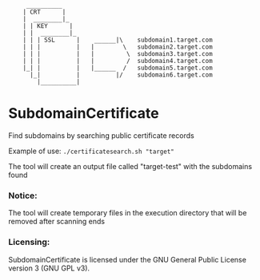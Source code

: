 ```shell
     __________
    | CRT      |
    |  ________|_
    | | KEY      |
    | |  ________|_
    | | | SSL      |    ______|\    subdomain1.target.com
    | | |          |   |        \   subdomain2.target.com
    | | |          |   |         \  subdomain3.target.com
    | | |          |   |         /  subdomain4.target.com
    |_| |          |   |______  /   subdomain5.target.com
      |_|          |          |/    subdomain6.target.com
        |__________|
```

# SubdomainCertificate
Find subdomains by searching public certificate records

Example of use: `./certificatesearch.sh "target"`

The tool will create an output file called "target-test" with the subdomains found

### Notice:

The tool will create temporary files in the execution directory that will be removed after scanning ends

### Licensing:
SubdomainCertificate is licensed under the GNU General Public License version 3 (GNU GPL v3).
